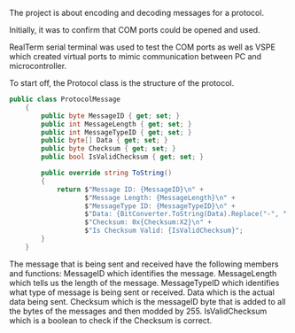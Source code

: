 The project is about encoding and decoding messages for a protocol.

Initially, it was to confirm that COM ports could be opened and used. 

RealTerm serial terminal was used to test the COM ports as well as VSPE which created virtual ports to mimic communication between PC and microcontroller.

To start off, the Protocol class is the structure of the protocol.

```C#
public class ProtocolMessage
    {
        public byte MessageID { get; set; }
        public int MessageLength { get; set; }
        public int MessageTypeID { get; set; }
        public byte[] Data { get; set; }
        public byte Checksum { get; set; }
        public bool IsValidChecksum { get; set; }

        public override string ToString()
        {
            return $"Message ID: {MessageID}\n" +
                   $"Message Length: {MessageLength}\n" +
                   $"MessageType ID: {MessageTypeID}\n" +
                   $"Data: {BitConverter.ToString(Data).Replace("-", " ")}\n" +
                   $"Checksum: 0x{Checksum:X2}\n" +
                   $"Is Checksum Valid: {IsValidChecksum}";
        }
    }
```
The message that is being sent and received have the following members and functions:
MessageID which identifies the message.
MessageLength which tells us the length of the message.
MessageTypeID which identifies what type of message is being sent or received.
Data which is the actual data being sent.
Checksum which is the messageID byte that is added to all the bytes of the messages and then modded by 255.
IsValidChecksum which is a boolean to check if the Checksum is correct.
